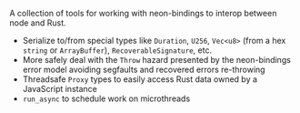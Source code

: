 A collection of tools for working with neon-bindings to interop between node and Rust.

* Serialize to/from special types like `Duration`, `U256`, `Vec<u8>` (from a hex `string` or `ArrayBuffer`), `RecoverableSignature`, etc.
* More safely deal with the `Throw` hazard presented by the neon-bindings error model avoiding segfaults and recovered errors re-throwing
* Threadsafe `Proxy` types to easily access Rust data owned by a JavaScript instance
* `run_async` to schedule work on microthreads
